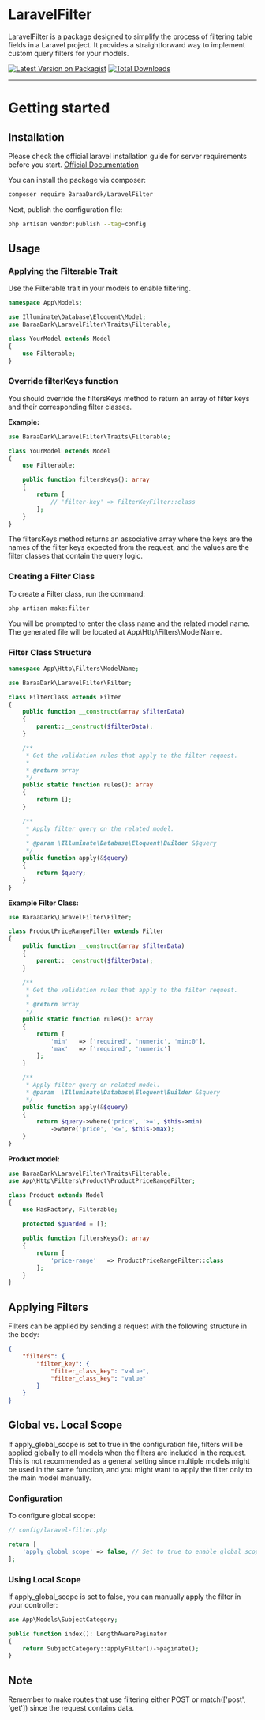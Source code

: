 # LaravelFilter
LaravelFilter is a package designed to simplify the process of filtering table fields in a Laravel project. It provides a straightforward way to implement custom query filters for your models.

[![Latest Version on Packagist](https://img.shields.io/packagist/v/baraaDark/laravel-filter.svg?style=flat-square)](https://packagist.org/packages/baraadark/laravel-filter)
[![Total Downloads](https://img.shields.io/packagist/dt/baraadark/laravel-filter.svg?style=flat-square)](https://packagist.org/packages/baraadark/laravel-filter)

----------

# Getting started

## Installation

Please check the official laravel installation guide for server requirements before you start. [Official Documentation](https://laravel.com/docs/10.x/installation)

You can install the package via composer:
``` bash
composer require BaraaDardk/LaravelFilter
```

Next, publish the configuration file:
``` bash
php artisan vendor:publish --tag=config
```

## Usage

### Applying the Filterable Trait
Use the Filterable trait in your models to enable filtering.
``` php
namespace App\Models;

use Illuminate\Database\Eloquent\Model;
use BaraaDark\LaravelFilter\Traits\Filterable;

class YourModel extends Model
{
    use Filterable;
}
```

### Override filterKeys function
You should override the filtersKeys method to return an array of filter keys and their corresponding filter classes.

**Example:** 
``` php
use BaraaDark\LaravelFilter\Traits\Filterable;

class YourModel extends Model
{
    use Filterable;

    public function filtersKeys(): array
    {
        return [
            // 'filter-key' => FilterKeyFilter::class
        ];
    }
}
```
The filtersKeys method returns an associative array where the keys are the names of the filter keys expected from the request, and the values are the filter classes that contain the query logic.

### Creating a Filter Class
To create a Filter class, run the command:
``` bash
php artisan make:filter
```
You will be prompted to enter the class name and the related model name. The generated file will be located at App\Http\Filters\ModelName.

### Filter Class Structure

``` php
namespace App\Http\Filters\ModelName;

use BaraaDark\LaravelFilter\Filter;

class FilterClass extends Filter
{
    public function __construct(array $filterData)
    {
        parent::__construct($filterData);
    }

    /**
     * Get the validation rules that apply to the filter request.
     *
     * @return array
     */
    public static function rules(): array
    {
        return [];
    }

    /**
     * Apply filter query on the related model.
     *
     * @param \Illuminate\Database\Eloquent\Builder &$query
     */
    public function apply(&$query)
    {
        return $query;
    }
}
```

**Example Filter Class:**
``` php
use BaraaDark\LaravelFilter\Filter;

class ProductPriceRangeFilter extends Filter
{
    public function __construct(array $filterData)
    {
        parent::__construct($filterData);
    }

    /**
     * Get the validation rules that apply to the filter request.
     *
     * @return array
     */
    public static function rules(): array
    {
        return [
            'min'   => ['required', 'numeric', 'min:0'],
            'max'   => ['required', 'numeric']
        ];
    }

    /**
     * Apply filter query on related model.
     * @param  \Illuminate\Database\Eloquent\Builder &$query
     */
    public function apply(&$query)
    {
        return $query->where('price', '>=', $this->min)
            ->where('price', '<=', $this->max);
    }
}
```
**Product model:**
``` php
use BaraaDark\LaravelFilter\Traits\Filterable;
use App\Http\Filters\Product\ProductPriceRangeFilter;

class Product extends Model
{
    use HasFactory, Filterable;

    protected $guarded = [];

    public function filtersKeys(): array
    {
        return [
            'price-range'   => ProductPriceRangeFilter::class
        ];
    }
}
```

## Applying Filters
Filters can be applied by sending a request with the following structure in the body:
``` json
{
    "filters": {
        "filter_key": {
            "filter_class_key": "value",
            "filter_class_key": "value"
        }
    }
}
```

## Global vs. Local Scope
If apply_global_scope is set to true in the configuration file, filters will be applied globally to all models when the filters are included in the request. This is not recommended as a general setting since multiple models might be used in the same function, and you might want to apply the filter only to the main model manually.

### Configuration
To configure global scope:

``` php
// config/laravel-filter.php

return [
    'apply_global_scope' => false, // Set to true to enable global scope
];
```

### Using Local Scope
If apply_global_scope is set to false, you can manually apply the filter in your controller:

``` php
use App\Models\SubjectCategory;

public function index(): LengthAwarePaginator
{
    return SubjectCategory::applyFilter()->paginate();
}
```

## Note
Remember to make routes that use filtering either POST or match(['post', 'get']) since the request contains data.